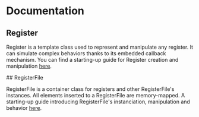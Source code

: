 # Documentation

## Register

Register is a template class used to represent and manipulate any register. It can simulate complex behaviors thanks to its embedded callback mechanism. You can find a starting-up guide for Register creation and manipulation [here](register/README.md).

## RegisterFile

RegisterFile is a container class for registers and other RegisterFile's instances. All elements inserted to a RegisterFile are memory-mapped. A starting-up guide introducing RegisterFile's instanciation, manipulation and behavior [here](registerfile/README.md).